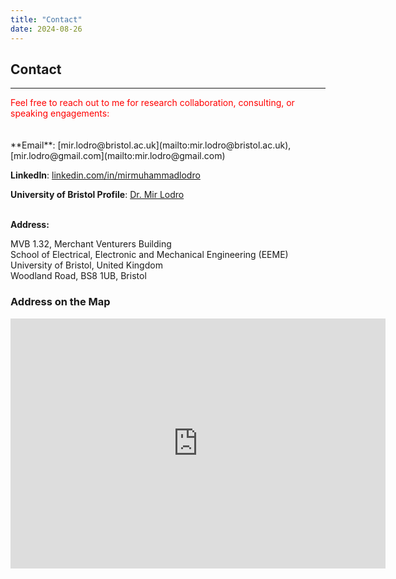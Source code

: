 ```yaml
---
title: "Contact"
date: 2024-08-26
---
```


## Contact
***


<span style="color:red">
Feel free to reach out to me for research collaboration, consulting, or speaking engagements:
</span>     
<br><br><br>
**Email**: [mir.lodro@bristol.ac.uk](mailto:mir.lodro@bristol.ac.uk), [mir.lodro@gmail.com](mailto:mir.lodro@gmail.com)

**LinkedIn**: [linkedin.com/in/mirmuhammadlodro](https://www.linkedin.com/in/mirmuhammadlodro/)  

**University of Bristol Profile**: [Dr. Mir Lodro](https://research-information.bris.ac.uk/en/persons/mir-lodro/similar/)  
<br>   

**Address:** 

MVB 1.32, Merchant Venturers Building  
School of Electrical, Electronic and Mechanical Engineering (EEME)  
University of Bristol, United Kingdom  
Woodland Road, BS8 1UB, Bristol 



### Address on the Map  

<iframe src="https://www.google.com/maps/embed?pb=!1m18!1m12!1m3!1d2486.122364003839!2d-2.605642323954288!3d51.45590977180166!2m3!1f0!2f0!3f0!3m2!1i1024!2i768!4f13.1!3m3!1m2!1s0x48718dda3d615ea7%3A0xc8073eb4421ac0c4!2sMerchant%20Venturers%20Building!5e0!3m2!1sen!2suk!4v1725833538255!5m2!1sen!2suk" width="600" height="400" style="border:0;" allowfullscreen="" loading="lazy" referrerpolicy="no-referrer-when-downgrade"></iframe>


